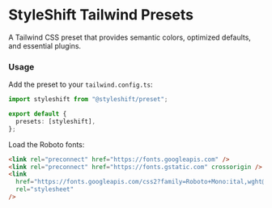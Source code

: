 # StyleShift Tailwind Presets

A Tailwind CSS preset that provides semantic colors, optimized defaults, and essential plugins.

### Usage

Add the preset to your `tailwind.config.ts`:

```typescript
import styleshift from "@styleshift/preset";

export default {
  presets: [styleshift],
};
```

Load the Roboto fonts:

```html
<link rel="preconnect" href="https://fonts.googleapis.com" />
<link rel="preconnect" href="https://fonts.gstatic.com" crossorigin />
<link
  href="https://fonts.googleapis.com/css2?family=Roboto+Mono:ital,wght@0,100..700;1,100..700&family=Roboto+Serif:ital,opsz,wght@0,8..144,100..900;1,8..144,100..900&family=Roboto:ital,wght@0,100..900;1,100..900&display=swap"
  rel="stylesheet"
/>
```
